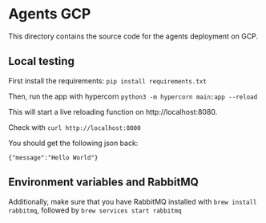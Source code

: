 # Agents GCP

This directory contains the source code for the agents deployment on GCP.

## Local testing

First install the requirements:
`pip install requirements.txt`

Then, run the app with hypercorn
`python3 -m hypercorn main:app --reload`

This will start a live reloading function on http://localhost:8080.

Check with `curl http://localhost:8000`

You should get the following json back:

`{"message":"Hello World"}`

## Environment variables and RabbitMQ
Additionally, make sure that you have RabbitMQ installed with `brew install rabbitmq`, followed by `brew services start rabbitmq`